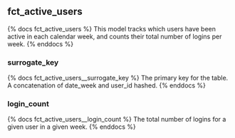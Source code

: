 ## fct_active_users
{% docs fct_active_users %}
This model tracks which users have been active in each calendar week, and counts their total number of logins per week.
{% enddocs %}

### surrogate_key
{% docs fct_active_users__surrogate_key %}
The primary key for the table. A concatenation of date_week and user_id hashed.
{% enddocs %}

### login_count
{% docs fct_active_users__login_count %}
The total number of logins for a given user in a given week.
{% enddocs %}
